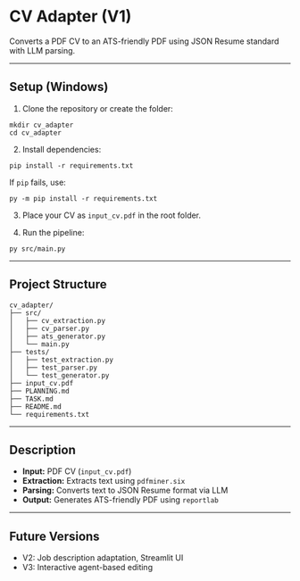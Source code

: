 # CV Adapter (V1)

Converts a PDF CV to an ATS-friendly PDF using JSON Resume standard with LLM parsing.

---

## Setup (Windows)

1. Clone the repository or create the folder:

```
mkdir cv_adapter
cd cv_adapter
```

2. Install dependencies:

```
pip install -r requirements.txt
```

If `pip` fails, use:

```
py -m pip install -r requirements.txt
```

3. Place your CV as `input_cv.pdf` in the root folder.

4. Run the pipeline:

```
py src/main.py
```

---

## Project Structure

```
cv_adapter/
├── src/
│   ├── cv_extraction.py
│   ├── cv_parser.py
│   ├── ats_generator.py
│   └── main.py
├── tests/
│   ├── test_extraction.py
│   ├── test_parser.py
│   └── test_generator.py
├── input_cv.pdf
├── PLANNING.md
├── TASK.md
├── README.md
└── requirements.txt
```

---

## Description

- **Input:** PDF CV (`input_cv.pdf`)
- **Extraction:** Extracts text using `pdfminer.six`
- **Parsing:** Converts text to JSON Resume format via LLM
- **Output:** Generates ATS-friendly PDF using `reportlab`

---

## Future Versions

- V2: Job description adaptation, Streamlit UI
- V3: Interactive agent-based editing
